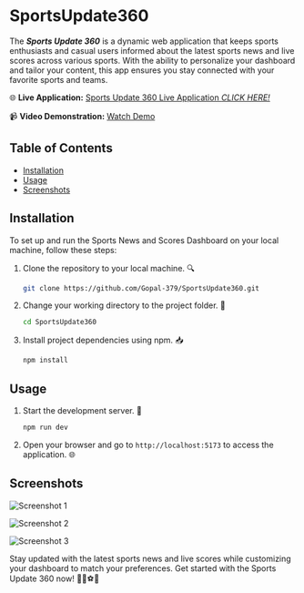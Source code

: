 # SportsUpdate360

The **_Sports Update 360_**  is a dynamic web application that keeps sports enthusiasts and casual users informed about the latest sports news and live scores across various sports. With the ability to personalize your dashboard and tailor your content, this app ensures you stay connected with your favorite sports and teams.

🌐 **Live Application:** [Sports Update 360 Live Application _CLICK HERE!_](https://sports-update-360.netlify.app/)

📹 **Video Demonstration:** [Watch Demo](https://example.com/demo-video)

## Table of Contents

- [Installation](#installation)
- [Usage](#usage)
- [Screenshots](#screenshots)

## Installation

To set up and run the Sports News and Scores Dashboard on your local machine, follow these steps:

1. Clone the repository to your local machine. 🔍
   ```bash
   git clone https://github.com/Gopal-379/SportsUpdate360.git
   ```
2. Change your working directory to the project folder. 📂
   ```bash
   cd SportsUpdate360
   ```
3. Install project dependencies using npm. 📥
   ```bash
   npm install
   ```

## Usage

1. Start the development server. 🚀
   ```bash
   npm run dev
   ```
2. Open your browser and go to `http://localhost:5173` to access the application. 🌐

## Screenshots

![Screenshot 1](https://example.com/screenshot1.png)

![Screenshot 2](https://example.com/screenshot2.png)

![Screenshot 3](https://example.com/screenshot3.png)

Stay updated with the latest sports news and live scores while customizing your dashboard to match your preferences. Get started with the Sports Update 360 now! 🏀🏈⚽🎾
